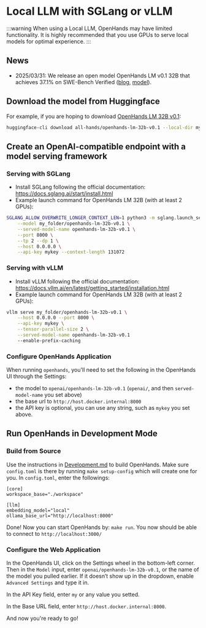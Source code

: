 # Local LLM with SGLang or vLLM

:::warning
When using a Local LLM, OpenHands may have limited functionality.
It is highly recommended that you use GPUs to serve local models for optimal experience.
:::


## News

- 2025/03/31: We release an open model OpenHands LM v0.1 32B that achieves 37.1% on SWE-Bench Verified ([blog](https://www.all-hands.dev/blog/introducing-openhands-lm-32b----a-strong-open-coding-agent-model), [model](https://huggingface.co/all-hands/openhands-lm-32b-v0.1)).


## Download the model from Huggingface

For example, if you are hoping to download [OpenHands LM 32B v0.1](https://huggingface.co/all-hands/openhands-lm-32b-v0.1):

```bash
huggingface-cli download all-hands/openhands-lm-32b-v0.1 --local-dir my_folder/openhands-lm-32b-v0.1
```

## Create an OpenAI-compatible endpoint with a model serving framework

### Serving with SGLang

- Install SGLang following the official documentation: https://docs.sglang.ai/start/install.html
- Example launch command for OpenHands LM 32B (with at least 2 GPUs):

```bash
SGLANG_ALLOW_OVERWRITE_LONGER_CONTEXT_LEN=1 python3 -m sglang.launch_server \
    --model my_folder/openhands-lm-32b-v0.1 \
    --served-model-name openhands-lm-32b-v0.1 \
    --port 8000 \
    --tp 2 --dp 1 \
    --host 0.0.0.0 \
    --api-key mykey --context-length 131072
```

### Serving with vLLM

- Install vLLM following the official documentation: https://docs.vllm.ai/en/latest/getting_started/installation.html
- Example launch command for OpenHands LM 32B (with at least 2 GPUs):

```bash
vllm serve my_folder/openhands-lm-32b-v0.1 \
    --host 0.0.0.0 --port 8000 \
    --api-key mykey \
    --tensor-parallel-size 2 \
    --served-model-name openhands-lm-32b-v0.1
    --enable-prefix-caching
```

### Configure OpenHands Application

When running `openhands`, you'll need to set the following in the OpenHands UI through the Settings:
- the model to `openai/openhands-lm-32b-v0.1` (`openai/`, and then `served-model-name` you set above)
- the base url to `http://host.docker.internal:8000`
- the API key is optional, you can use any string, such as `mykey` you set above.


## Run OpenHands in Development Mode

### Build from Source

Use the instructions in [Development.md](https://github.com/All-Hands-AI/OpenHands/blob/main/Development.md) to build OpenHands.
Make sure `config.toml` is there by running `make setup-config` which will create one for you. In `config.toml`, enter the followings:

```
[core]
workspace_base="./workspace"

[llm]
embedding_model="local"
ollama_base_url="http://localhost:8000"

```

Done! Now you can start OpenHands by: `make run`. You now should be able to connect to `http://localhost:3000/`

### Configure the Web Application

In the OpenHands UI, click on the Settings wheel in the bottom-left corner.
Then in the `Model` input, enter `openai/openhands-lm-32b-v0.1`, or the name of the model you pulled earlier.
If it doesn’t show up in the dropdown, enable `Advanced Settings` and type it in.

In the API Key field, enter `my` or any value you setted.

In the Base URL field, enter `http://host.docker.internal:8000`.

And now you're ready to go!
